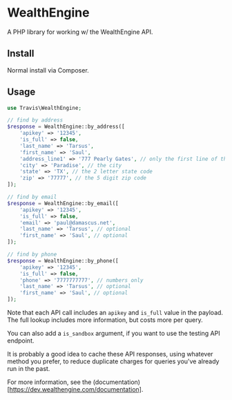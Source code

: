 # WealthEngine

A PHP library for working w/ the WealthEngine API.

## Install

Normal install via Composer.

## Usage

```php
use Travis\WealthEngine;

// find by address
$response = WealthEngine::by_address([
	'apikey' => '12345',
	'is_full' => false,
	'last_name' => 'Tarsus',
	'first_name' => 'Saul',
	'address_line1' => '777 Pearly Gates', // only the first line of the address, no suites
	'city' => 'Paradise', // the city
	'state' => 'TX', // the 2 letter state code
	'zip' => '77777', // the 5 digit zip code
]);

// find by email
$response = WealthEngine::by_email([
	'apikey' => '12345',
	'is_full' => false,
	'email' => 'paul@damascus.net',
	'last_name' => 'Tarsus', // optional
	'first_name' => 'Saul', // optional
]);

// find by phone
$response = WealthEngine::by_phone([
	'apikey' => '12345',
	'is_full' => false,
	'phone' => '7777777777', // numbers only
	'last_name' => 'Tarsus', // optional
	'first_name' => 'Saul', // optional
]);
```

Note that each API call includes an ``apikey`` and ``is_full`` value in the payload.  The full lookup includes more information, but costs more per query.

You can also add a ``is_sandbox`` argument, if you want to use the testing API endpoint.

It is probably a good idea to cache these API responses, using whatever method you prefer, to reduce duplicate charges for queries you've already run in the past.

For more information, see the (documentation)[https://dev.wealthengine.com/documentation].